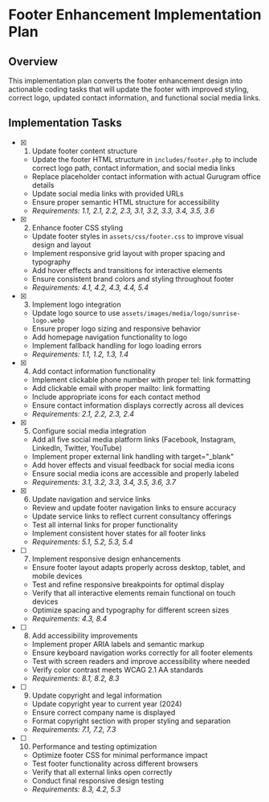 # Footer Enhancement Implementation Plan

## Overview

This implementation plan converts the footer enhancement design into actionable coding tasks that will update the footer with improved styling, correct logo, updated contact information, and functional social media links.

## Implementation Tasks

- [x] 1. Update footer content structure

  - Update the footer HTML structure in `includes/footer.php` to include correct logo path, contact information, and social media links
  - Replace placeholder contact information with actual Gurugram office details
  - Update social media links with provided URLs
  - Ensure proper semantic HTML structure for accessibility
  - _Requirements: 1.1, 2.1, 2.2, 2.3, 3.1, 3.2, 3.3, 3.4, 3.5, 3.6_

- [x] 2. Enhance footer CSS styling

  - Update footer styles in `assets/css/footer.css` to improve visual design and layout
  - Implement responsive grid layout with proper spacing and typography
  - Add hover effects and transitions for interactive elements
  - Ensure consistent brand colors and styling throughout footer
  - _Requirements: 4.1, 4.2, 4.3, 4.4, 5.4_

- [x] 3. Implement logo integration

  - Update logo source to use `assets/images/media/logo/sunrise-logo.webp`
  - Ensure proper logo sizing and responsive behavior
  - Add homepage navigation functionality to logo
  - Implement fallback handling for logo loading errors
  - _Requirements: 1.1, 1.2, 1.3, 1.4_

- [x] 4. Add contact information functionality

  - Implement clickable phone number with proper tel: link formatting
  - Add clickable email with proper mailto: link formatting
  - Include appropriate icons for each contact method
  - Ensure contact information displays correctly across all devices
  - _Requirements: 2.1, 2.2, 2.3, 2.4_

- [x] 5. Configure social media integration

  - Add all five social media platform links (Facebook, Instagram, LinkedIn, Twitter, YouTube)
  - Implement proper external link handling with target="\_blank"
  - Add hover effects and visual feedback for social media icons
  - Ensure social media icons are accessible and properly labeled
  - _Requirements: 3.1, 3.2, 3.3, 3.4, 3.5, 3.6, 3.7_

- [x] 6. Update navigation and service links

  - Review and update footer navigation links to ensure accuracy
  - Update service links to reflect current consultancy offerings
  - Test all internal links for proper functionality
  - Implement consistent hover states for all footer links
  - _Requirements: 5.1, 5.2, 5.3, 5.4_

- [ ] 7. Implement responsive design enhancements

  - Ensure footer layout adapts properly across desktop, tablet, and mobile devices
  - Test and refine responsive breakpoints for optimal display
  - Verify that all interactive elements remain functional on touch devices
  - Optimize spacing and typography for different screen sizes
  - _Requirements: 4.3, 8.4_

- [ ] 8. Add accessibility improvements

  - Implement proper ARIA labels and semantic markup
  - Ensure keyboard navigation works correctly for all footer elements
  - Test with screen readers and improve accessibility where needed
  - Verify color contrast meets WCAG 2.1 AA standards
  - _Requirements: 8.1, 8.2, 8.3_

- [ ] 9. Update copyright and legal information

  - Update copyright year to current year (2024)
  - Ensure correct company name is displayed
  - Format copyright section with proper styling and separation
  - _Requirements: 7.1, 7.2, 7.3_

- [ ] 10. Performance and testing optimization
  - Optimize footer CSS for minimal performance impact
  - Test footer functionality across different browsers
  - Verify that all external links open correctly
  - Conduct final responsive design testing
  - _Requirements: 8.3, 4.2, 5.3_
